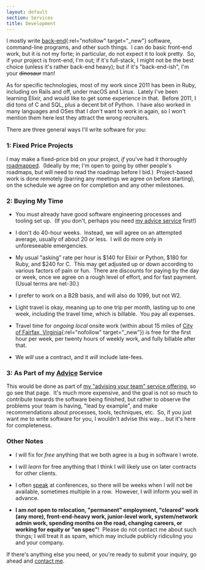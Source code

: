 ```yaml
---
layout: default
section: Services
title: Development
---
```


I mostly write
[back-end](https://en.wikipedia.org/wiki/Front_and_back_ends){:rel="nofollow" target="_new"}
software,
command-line programs,
and other such things.&nbsp;
I can do basic front-end work,
but it is not my forte;
in particular, do not expect it to look pretty.&nbsp;
So, if your project is front-end, I'm out;
if it's full-stack, I might not be the best choice
(unless it's rather back-end heavy);
but if it's "back-end-ish",
I'm your <del>dinosaur</del> man!

As for specific technologies,
most of my work
since 2011
has been in Ruby,
including on Rails and off,
under macOS and Linux.&nbsp;
Lately I've been learning Elixir,
and would like to get some experience in that.&nbsp;
Before 2011, I did
tons of C
and SQL,
plus a decent bit of Python.&nbsp;
I have also worked in
many languages and OSes
that I _don't_ want to work in again,
so I won't mention them here
lest they attract the wrong recruiters.

There are three general ways I'll write software for you:

### 1: Fixed Price Projects

I may make a fixed-price bid on your project,
_if_ you've had it thoroughly
[roadmapped](roadmapping).&nbsp;
(Ideally by me;
I'm open to going by other people's roadmaps,
but will need to read the roadmap before I bid.)&nbsp;
Project-based work is done remotely
(barring any meetings we agree on before starting),
on the schedule we agree on
for completion and any other milestones.

### 2: Buying My Time

- You _must_ already have good
software engineering
processes and tooling
set up.&nbsp;
(If you don't, perhaps you need
[my advice service](advice)
first!)

- I don't do 40-hour weeks.&nbsp;
Instead, we will agree on
an attempted average,
usually of about 20 or less.&nbsp;
I will do more only in unforeseeable
emergencies.&nbsp;

- My usual "asking" rate per hour is
$140 for Elixir or Python,
$180 for Ruby,
and $240 for C.&nbsp;
This may get adjusted up or down
according to various factors of pain or fun.&nbsp;
There are discounts for paying by the day or week,
once we agree on a rough level of effort,
and for fast payment.&nbsp;
(Usual terms are net-30.)

- I prefer to work on a B2B basis,
and will also do 1099, but not W2.

- Light travel is okay,
meaning up to one trip per month,
lasting up to one week,
including the travel time,
which is billable.&nbsp;
You pay all expenses.

- Travel time for _ongoing local_ onsite work
(within about 15 miles of
[City of Fairfax, Virginia](https://www.google.com/maps/place/Fairfax,+VA){:rel="nofollow" target="_new"})
is free for the first hour per week,
per twenty hours of weekly work,
and fully billable after that.

- We _will_ use a contract,
and it _will_ include late-fees.


### 3: As Part of my [Advice](advice) Service

This would be done as part of
[my "advising your team" service offering](advice),
so go see that page.&nbsp;
It's much more expensive,
and the goal is
not so much to contribute towards the software being finished,
but rather to observe the problems your team is having,
"lead by example",
and make recommendations
about processes, tools, techniques, etc.&nbsp;
So, if you just want me to write software for you,
I wouldn't advise this way...
but it's here for completeness.


### Other Notes

- I will fix for _free_
anything that we both agree is a bug
in software I wrote.

- I will _learn_ for free
anything that I think I will likely use
on later contracts for other clients.

- I often [speak](speaking) at conferences,
so there will be weeks when I will not be available,
sometimes multiple in a row.&nbsp;
However, I will inform you well in advance.

- **I am _not_ open to
relocation,
"permanent" employment,
"cleared" work (any more),
front-end-heavy work,
junior-level work,
system/network admin work,
spending months on the road,
changing careers,
or
working for equity or "on spec"**!&nbsp;
Please do not contact me about such things;
I will treat it as spam,
which may include publicly ridiculing you and your company.

If there's anything else you need,
or you're ready to submit your inquiry,
go ahead and
[contact me](contact).
